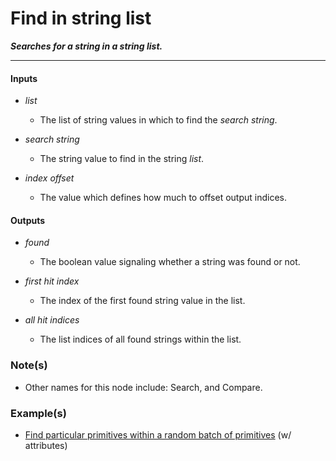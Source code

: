 # Find in string list

**_Searches for a string in a string list._**

---


#### Inputs

* _list_

  * The list of string values in which to find the _search string_.

* _search string_

  * The string value to find in the string _list_.

* _index offset_

  * The value which defines how much to offset output indices.


#### Outputs

* _found_

  * The boolean value signaling whether a string was found or not.

* _first hit index_

  * The index of the first found string value in the list.

* _all hit indices_

  * The list indices of all found strings within the list.


### Note(s)

* Other names for this node include: Search, and Compare.


### Example(s)

* <a href="https://creator.trimble.com/graph?layout=right&assetURI=whp:066fc2f9-f61d-4405-97e1-ba9435b5a53d&version=latest" target="_blank">Find particular primitives within a random batch of primitives</a> (w/ attributes)
